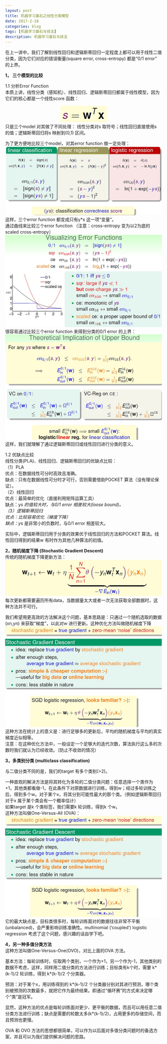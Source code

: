```yaml
---
layout: post
title: 机器学习基石之线性分类模型
date: 2017-2-18
categories: blog
tags: [机器学习基石与技法]
description: 机器学习基石与技法
---
```



在上一讲中，我们了解到线性回归和逻辑斯蒂回归一定程度上都可以用于线性二值分类，因为它们对应的错误衡量(square error, cross-entropy) 都是“0/1 error” 的上界。

**1， 三个模型的比较**        

1.1 分析Error Function               
本质上讲，线性分类（感知机）、线性回归、逻辑斯蒂回归都属于线性模型，因为它们的核心都是一个线性score 函数：   
<center><img src="https://raw.githubusercontent.com/whuhan2013/myImage/master/foundation/chapter11/p1.jpg"></center>
 只是三个model 对其做了不同处理：           
线性分类对s 取符号；线性回归直接使用s 的值；逻辑斯蒂回归将s 映射到(0,1) 区间。          

为了更方便地比较三个model，对其error function 做一定处理：          
![](https://raw.githubusercontent.com/whuhan2013/myImage/master/foundation/chapter11/p2.jpg)
这样，三个error function 都变成只有y*s 这一项“变量”。            
通过曲线来比较三个error function （注意：cross-entropy 变为以2为底的scaled cross-entropy）
![](https://raw.githubusercontent.com/whuhan2013/myImage/master/foundation/chapter11/p3.jpg)
很容易通过比较三个error function 来得到分类的0/1 error 的上界：       
![](https://raw.githubusercontent.com/whuhan2013/myImage/master/foundation/chapter11/p4.jpg)
这样，我们就理解了通过逻辑斯蒂回归或线性回归进行分类的意义。

1.2 优缺点比较         
线性分类(PLA)、线性回归、逻辑斯蒂回归的优缺点比较：       
（1）PLA                       
优点：在数据线性可分时高效且准确。             
缺点：只有在数据线性可分时才可行，否则需要借助POCKET 算法（没有理论保证）。        
（2）线性回归                        
优点：最简单的优化（直接利用矩阵运算工具）                 
缺点：y*s 的值较大时，与0/1 error 相差较大(loose bound)。           
（3）逻辑斯蒂回归               
优点：比较容易优化（梯度下降）                       
缺点：y*s 是非常小的负数时，与0/1 error 相差较大。               

实际中，逻辑斯蒂回归用于分类的效果优于线性回归的方法和POCKET 算法。线性回归得到的结果w 有时作为其他几种算法的初值。

**2，随机梯度下降 (Stochastic Gradient Descent)**                   
传统的随机梯度下降更新方法：            
![](https://raw.githubusercontent.com/whuhan2013/myImage/master/foundation/chapter11/p5.jpg)
每次更新都需要遍历所有data，当数据量太大或者一次无法获取全部数据时，这种方法并不可行。

我们希望用更高效的方法解决这个问题，基本思路是：只通过一个随机选取的数据(xn,yn) 来获取“梯度”，以此对w 进行更新。这种优化方法叫做随机梯度下降
![](https://raw.githubusercontent.com/whuhan2013/myImage/master/foundation/chapter11/p6.jpg)
这种方法在统计上的意义是：进行足够多的更新后，平均的随机梯度与平均的真实梯度近似相等。                       
注意：在这种优化方法中，一般设定一个足够大的迭代次数，算法执行这么多的次数时我们就认为已经收敛。（防止不收敛的情况）   

**3，多类别分类 (multiclass classification)**            

与二值分类不同的是，我们的target 有多个类别(>2)。

一种直观的解决方法是将其转化为多轮的二值分类问题：任意选择一个类作为+1，其他类都看做-1，在此条件下对原数据进行训练，得到w；经过多轮训练之后，得到多个w。对于某个x，将其分到可能性最大的那个类。（例如逻辑斯蒂回归对于x 属于某个类会有一个概率估计）          
如果target 是k 个类标签，我们需要k 轮训练，得到k 个w。            
这种方法叫做One-Versus-All (OVA)：         
![](https://raw.githubusercontent.com/whuhan2013/myImage/master/foundation/chapter11/p7.jpg)
它的最大缺点是，目标类很多时，每轮训练面对的数据往往非常不平衡(unbalanced)，会严重影响训练准确性。multinomial (‘coupled’) logistic regression 考虑了这个问题，感兴趣的话自学下吧。

**4，另一种多值分类方法**        
这种方法叫做One-Versus-One(OVO)，对比上面的OVA 方法。

基本方法：每轮训练时，任取两个类别，一个作为+1，另一个作为-1，其他类别的数据不考虑，这样，同样用二值分类的方法进行训练；目标类有k个时，需要 k*(k-1)/2 轮训练，得到 k*(k-1)/2 个分类器。           

预测：对于某个x，用训练得到的 k*(k-1)/2 个分类器分别对其进行预测，哪个类别被预测的次数最多，就把它作为最终结果。即通过“循环赛”的方式来决定哪个“类”是冠军。

显然，这种方法的优点是每轮训练面对更少、更平衡的数据，而且可以用任意二值分类方法进行训练；缺点是需要的轮数太多(k*(k-1)/2)，占用更多的存储空间，而且预测也更慢。

OVA 和 OVO 方法的思想都很简单，可以作为以后面对多值分类问题时的备选方案，并且可以为我们提供解决问题的思路。